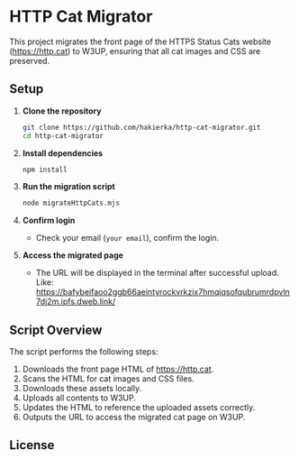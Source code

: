 # HTTP Cat Migrator

This project migrates the front page of the HTTPS Status Cats website (https://http.cat) to W3UP, ensuring that all cat images and CSS are preserved.

## Setup

1. **Clone the repository**
    ```bash
    git clone https://github.com/hakierka/http-cat-migrator.git
    cd http-cat-migrator
    ```

2. **Install dependencies**
    ```bash
    npm install
    ```

3. **Run the migration script**
    ```bash
    node migrateHttpCats.mjs
    ```

4. **Confirm login**
    - Check your email (`your email`), confirm the login.

5. **Access the migrated page**
    - The URL will be displayed in the terminal after successful upload.
    Like: https://bafybeifaoo2ggb66aeintyrockvrkzix7hmqiqsofqubrumrdpvln7dj2m.ipfs.dweb.link/

## Script Overview

The script performs the following steps:
1. Downloads the front page HTML of https://http.cat.
2. Scans the HTML for cat images and CSS files.
3. Downloads these assets locally.
4. Uploads all contents to W3UP.
5. Updates the HTML to reference the uploaded assets correctly.
6. Outputs the URL to access the migrated cat page on W3UP.

## License

